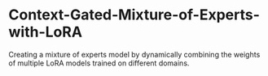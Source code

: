 # Context-Gated-Mixture-of-Experts-with-LoRA
Creating a mixture of experts model by dynamically combining the weights of multiple LoRA models trained on different domains.
